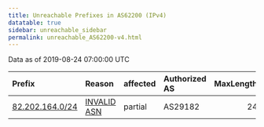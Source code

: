 ```yaml
---
title: Unreachable Prefixes in AS62200 (IPv4)
datatable: true
sidebar: unreachable_sidebar
permalink: unreachable_AS62200-v4.html
---
```


Data as of 2019-08-24 07:00:00 UTC


<div class="datatable-begin"></div>

| Prefix                                                   | Reason                                                                                                 | affected   | Authorized AS   |   MaxLength | Anchor                                         |   unreachable /24s |
|:---------------------------------------------------------|:-------------------------------------------------------------------------------------------------------|:-----------|:----------------|------------:|:-----------------------------------------------|-------------------:|
| [82.202.164.0/24](https://stat.ripe.net/82.202.164.0/24) | [INVALID ASN](https://rpki-validator.ripe.net/announcement-preview?asn=AS62200&prefix=82.202.164.0/24) | partial    | AS29182         |          24 | [RIPE](unreachable_RIPE_NCC_RPKI_Root-v4.html) |                  1 |

<div class="datatable-end"></div>